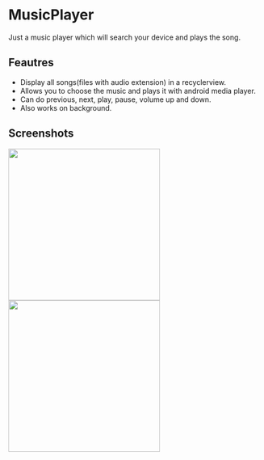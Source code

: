 # MusicPlayer
Just a music player which will search your device and plays the song. 

## Feautres
- Display all songs(files with audio extension) in a recyclerview.
- Allows you to choose the music and plays it with android media player.
- Can do previous, next, play, pause, volume up and down.
- Also works on background.

## Screenshots
<img src="https://github.com/gargk747/MusicPlayer/blob/master/assets/Readme1.jpg" width="300">

<img src="https://github.com/gargk747/MusicPlayer/blob/master/assets/Readme2.jpg" width="300">
